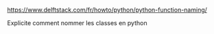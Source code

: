 https://www.delftstack.com/fr/howto/python/python-function-naming/

Explicite comment nommer les classes en python